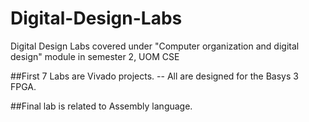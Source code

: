 # Digital-Design-Labs
Digital Design Labs covered under "Computer organization and digital design" module in semester 2, UOM CSE

##First 7 Labs are Vivado projects. 
-- All are designed for the Basys 3 FPGA.

##Final lab is related to Assembly language.
